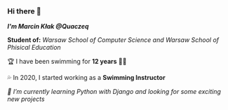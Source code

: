 ### Hi there 👋

**_I'm Marcin Kłak @Quaczeq_**

**Student of:** *Warsaw School of Computer Science and Warsaw School of Phisical Education*

🏆 I have been swimming for **12 years** 🏊‍♂️ 

💦 In 2020, I started working as a **Swimming Instructor** 

*🌱 I’m currently learning Python with Django and looking for some exciting new projects*
